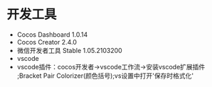 # 开发工具

- Cocos Dashboard 1.0.14
- Cocos Creator 2.4.0
- 微信开发者工具 Stable 1.05.2103200
- vscode
- vscode插件：cocos开发者->vscode工作流->安装vscode扩展插件 ;Bracket Pair Colorizer(颜色括号);vs设置中打开'保存时格式化'

